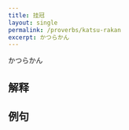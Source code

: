 ```yaml
---
title: 挂冠
layout: single
permalink: /proverbs/katsu-rakan
excerpt: かつらかん
---
```


かつらかん

## 解释



## 例句


